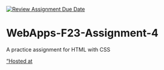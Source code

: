 [![Review Assignment Due Date](https://classroom.github.com/assets/deadline-readme-button-24ddc0f5d75046c5622901739e7c5dd533143b0c8e959d652212380cedb1ea36.svg)](https://classroom.github.com/a/4tKarLeg)
# WebApps-F23-Assignment-4
A practice assignment for HTML with CSS

[“Hosted at](https://44-563-webapps-f23.github.io/44563-webapps-f23-assignment4-Ramakotireddy9505/playpart.html)
